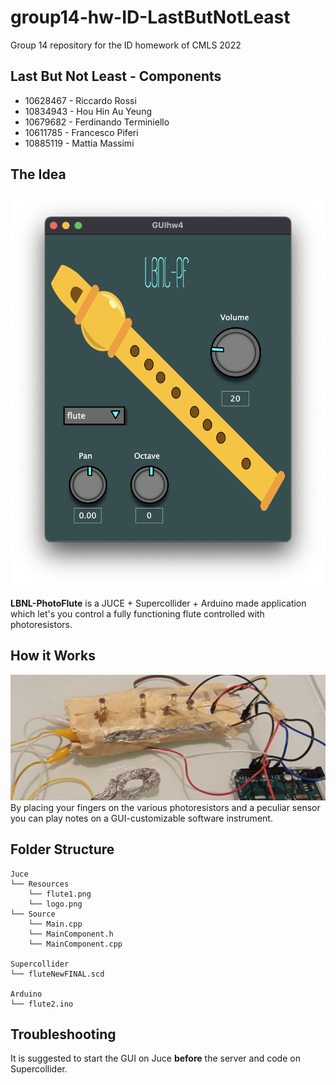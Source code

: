 # group14-hw-ID-LastButNotLeast
Group 14 repository for the ID homework of CMLS 2022

## Last But Not Least - Components
- 10628467 - Riccardo Rossi
- 10834943 - Hou Hin Au Yeung
- 10679682 - Ferdinando Terminiello
- 10611785 - Francesco Piferi
- 10885119 - Mattia Massimi

## The Idea
![](./Images/lbnspfGUI.png) 

**LBNL-PhotoFlute** is a JUCE + Supercollider + Arduino made application which let's you control a fully functioning flute controlled with photoresistors.

## How it Works
![](./Images/photo-flute.jpg)
By placing your fingers on the various photoresistors and a peculiar sensor you can play notes on a GUI-customizable software instrument.

## Folder Structure
    Juce
    └── Resources
        └── flute1.png
        └── logo.png
    └── Source
        └── Main.cpp
        └── MainComponent.h
        └── MainComponent.cpp

    Supercollider
    └── fluteNewFINAL.scd

    Arduino
    └── flute2.ino 


## Troubleshooting
It is suggested to start the GUI on Juce **before** the server and code on Supercollider.
